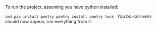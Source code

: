 
To run the project, assuming you have python installed:

`cmd
pip install poetry
poetry install
poetry lock
`
You bo-coli venv should now appear, run everything from it.